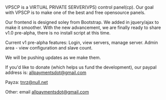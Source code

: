 VPSCP is a VIRTUAL PRIVATE SERVER(VPS) control panel(cp). Our goal with VPSCP is to make one of the best and free opensource panels.

Our frontend is designed soley from Bootstrap. We added in jquery/ajax to make it smoother.
With the new advancement, we are finally ready to share v1.0 pre-alpha, there is no install script at this time.

Current v1 pre-alpha features:
Login, view servers, manage server.
Admin area - view configuration and slave count.

We will be pushing updates as we make them.

If you'd like to donate (which helps us fund the development), our paypal address is:
allpaymentsdot@gmail.com

Payza:
tnrz@null.net

Other:
email allpaymentsdot@gmail.com